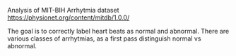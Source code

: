 Analysis of MIT-BIH Arrhytmia dataset
https://physionet.org/content/mitdb/1.0.0/

The goal is to correctly label heart beats as normal and abnormal. There are various classes of arrhytmias, as a first pass distinguish normal vs abnormal.
